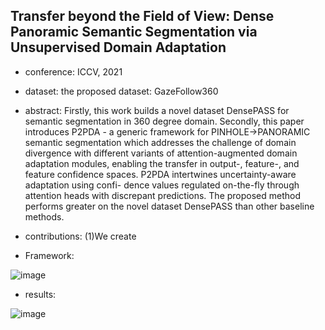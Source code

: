 ## Transfer beyond the Field of View: Dense Panoramic Semantic Segmentation via Unsupervised Domain Adaptation

- conference: ICCV, 2021

- dataset: the proposed dataset: GazeFollow360

- abstract: Firstly, this work builds a novel dataset DensePASS for semantic segmentation in 360 degree domain. Secondly, this paper introduces P2PDA - a generic framework for PINHOLE→PANORAMIC semantic segmentation which addresses the challenge of domain divergence with different variants of attention-augmented domain adaptation modules, enabling the transfer in output-, feature-, and feature confidence spaces. P2PDA intertwines uncertainty-aware adaptation using confi- dence values regulated on-the-fly through attention heads with discrepant predictions. The proposed method performs greater on the novel dataset DensePASS than other baseline methods.

- contributions: 
(1)We create 

- Framework:

![image]( https://github.com/VLISLAB/360-DL-Survey/blob/main/Images/gaze%20following/GDE_framework.png)

- results:

![image](https://github.com/VLISLAB/360-DL-Survey/blob/main/Images/gaze%20following/GDE_result.png)
